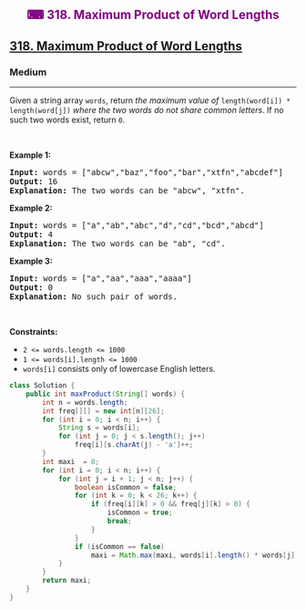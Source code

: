 <div align = "center">
<h style = "margin-bottom: 0px; margin-top: 0px; color : purple;" align = "center" class = "header">

## ⌨ 318. Maximum Product of Word Lengths

</h>
</div>

<h2><a href="https://leetcode.com/problems/maximum-product-of-word-lengths" target = "_blank">318. Maximum Product of Word Lengths</a></h2><h3>Medium</h3><hr><p>Given a string array <code>words</code>, return <em>the maximum value of</em> <code>length(word[i]) * length(word[j])</code> <em>where the two words do not share common letters</em>. If no such two words exist, return <code>0</code>.</p>

<p>&nbsp;</p>
<p><strong class="example">Example 1:</strong></p>

<pre>
<strong>Input:</strong> words = [&quot;abcw&quot;,&quot;baz&quot;,&quot;foo&quot;,&quot;bar&quot;,&quot;xtfn&quot;,&quot;abcdef&quot;]
<strong>Output:</strong> 16
<strong>Explanation:</strong> The two words can be &quot;abcw&quot;, &quot;xtfn&quot;.
</pre>

<p><strong class="example">Example 2:</strong></p>

<pre>
<strong>Input:</strong> words = [&quot;a&quot;,&quot;ab&quot;,&quot;abc&quot;,&quot;d&quot;,&quot;cd&quot;,&quot;bcd&quot;,&quot;abcd&quot;]
<strong>Output:</strong> 4
<strong>Explanation:</strong> The two words can be &quot;ab&quot;, &quot;cd&quot;.
</pre>

<p><strong class="example">Example 3:</strong></p>

<pre>
<strong>Input:</strong> words = [&quot;a&quot;,&quot;aa&quot;,&quot;aaa&quot;,&quot;aaaa&quot;]
<strong>Output:</strong> 0
<strong>Explanation:</strong> No such pair of words.
</pre>

<p>&nbsp;</p>
<p><strong>Constraints:</strong></p>

<ul>
	<li><code>2 &lt;= words.length &lt;= 1000</code></li>
	<li><code>1 &lt;= words[i].length &lt;= 1000</code></li>
	<li><code>words[i]</code> consists only of lowercase English letters.</li>
</ul>

```java
class Solution {
    public int maxProduct(String[] words) {
        int n = words.length;
        int freq[][] = new int[n][26];
        for (int i = 0; i < n; i++) {
            String s = words[i];
            for (int j = 0; j < s.length(); j++)
                freq[i][s.charAt(j) - 'a']++;
        }
        int maxi  = 0;
        for (int i = 0; i < n; i++) {
            for (int j = i + 1; j < n; j++) {
                boolean isCommon = false;
                for (int k = 0; k < 26; k++) {
                    if (freq[i][k] > 0 && freq[j][k] > 0) {
                        isCommon = true;
                        break;
                    }
                }
                if (isCommon == false)
                    maxi = Math.max(maxi, words[i].length() * words[j].length());
            }
        }
        return maxi;
    }
}
```
